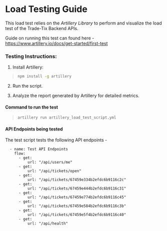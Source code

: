 # Load Testing Guide

This load test relies on the *Artillery Library* to perform and visualize the load test of the Trade-Tix Backend APIs.

Guide on running this test can found here - https://www.artillery.io/docs/get-started/first-test


### **Testing Instructions:**

1. Install Artillery:
> ```bash
> npm install -g artillery
> ```

2. Run the script.
   
3. Analyze the report generated by Artillery for detailed metrics.

#### Command to run the test

> ```bash
> artillery run artillery_load_test_script.yml
> ```

#### API Endpoints being tested

The test script tests the following API endpoints -

```
  - name: Test API Endpoints
    flow:
      - get:
          url: "/api/users/me"
      - get:
          url: "/api/tickets/open"
      - get:
          url: "/api/tickets/67459e334b2efdc6b9116c2c"
      - get:
          url: "/api/tickets/67459e444b2efdc6b9116c31"
      - get:
          url: "/api/tickets/67459e774b2efdc6b9116c45"
      - get:
          url: "/api/tickets/67459e584b2efdc6b9116c3b"
      - get:
          url: "/api/tickets/67459e5f4b2efdc6b9116c40"
      - get:
          url: "/api/health"
```
